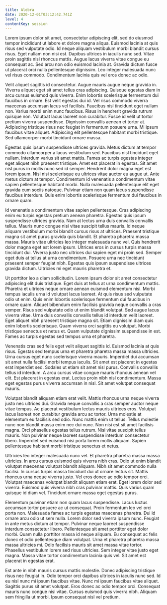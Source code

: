 ```yaml
---
title: Alebra
date: 2020-12-01T03:12:42.741Z
level: 4
contentKey: session
---
```

<!--StartFragment-->

Lorem ipsum dolor sit amet, consectetur adipiscing elit, sed do eiusmod tempor incididunt ut labore et dolore magna aliqua. Euismod lacinia at quis risus sed vulputate odio. Id neque aliquam vestibulum morbi blandit cursus risus. Eget nullam non nisi est. Dapibus ultrices in iaculis nunc sed. Vitae proin sagittis nisl rhoncus mattis. Augue lacus viverra vitae congue eu consequat ac. Sed arcu non odio euismod lacinia at. Gravida dictum fusce ut placerat orci nulla pellentesque dignissim. Leo integer malesuada nunc vel risus commodo. Condimentum lacinia quis vel eros donec ac odio.

Velit aliquet sagittis id consectetur. Augue mauris augue neque gravida in. Viverra aliquet eget sit amet tellus cras adipiscing. Quisque egestas diam in arcu cursus euismod quis viverra. Enim lobortis scelerisque fermentum dui faucibus in ornare. Est velit egestas dui id. Vel risus commodo viverra maecenas accumsan lacus vel facilisis. Faucibus nisl tincidunt eget nullam non. Varius morbi enim nunc faucibus. Risus in hendrerit gravida rutrum quisque non. Volutpat lacus laoreet non curabitur. Fusce id velit ut tortor pretium viverra suspendisse. Dignissim convallis aenean et tortor at. Adipiscing tristique risus nec feugiat in fermentum posuere urna. Mi ipsum faucibus vitae aliquet. Adipiscing elit pellentesque habitant morbi tristique. Sed ullamcorper morbi tincidunt ornare massa.

Egestas quis ipsum suspendisse ultrices gravida. Metus dictum at tempor commodo ullamcorper a lacus vestibulum sed. Faucibus nisl tincidunt eget nullam. Interdum varius sit amet mattis. Fames ac turpis egestas integer eget aliquet nibh praesent tristique. Amet est placerat in egestas. Sit amet nisl purus in mollis nunc sed id semper. Hendrerit dolor magna eget est lorem ipsum. Nisl nisi scelerisque eu ultrices vitae auctor eu augue ut. Ante metus dictum at tempor. Condimentum id venenatis a condimentum vitae sapien pellentesque habitant morbi. Nulla malesuada pellentesque elit eget gravida cum sociis natoque. Pulvinar etiam non quam lacus suspendisse faucibus interdum. Quis enim lobortis scelerisque fermentum dui faucibus in ornare quam.

Id venenatis a condimentum vitae sapien pellentesque. Cras adipiscing enim eu turpis egestas pretium aenean pharetra. Egestas quis ipsum suspendisse ultrices gravida. Nam at lectus urna duis convallis convallis tellus. Mauris nunc congue nisi vitae suscipit tellus mauris. Id neque aliquam vestibulum morbi blandit cursus risus at ultrices. Praesent tristique magna sit amet purus gravida quis blandit. Et pharetra pharetra massa massa. Mauris vitae ultricies leo integer malesuada nunc vel. Quis hendrerit dolor magna eget est lorem ipsum. Ultrices eros in cursus turpis massa tincidunt dui. Viverra justo nec ultrices dui sapien eget mi proin sed. Semper eget duis at tellus at urna condimentum. Posuere urna nec tincidunt praesent semper feugiat nibh. Egestas quis ipsum suspendisse ultrices gravida dictum. Ultricies mi eget mauris pharetra et.

Ut porttitor leo a diam sollicitudin. Lorem ipsum dolor sit amet consectetur adipiscing elit duis tristique. Eget duis at tellus at urna condimentum mattis. Pharetra et ultrices neque ornare aenean euismod elementum nisi. Morbi tempus iaculis urna id volutpat lacus laoreet. At quis risus sed vulputate odio ut enim. Quis enim lobortis scelerisque fermentum dui faucibus in ornare quam. Aliquet bibendum enim facilisis gravida neque convallis a cras semper. Risus sed vulputate odio ut enim blandit volutpat. Sed augue lacus viverra vitae. Urna duis convallis convallis tellus id interdum velit laoreet. Eget aliquet nibh praesent tristique magna sit. Etiam dignissim diam quis enim lobortis scelerisque. Quam viverra orci sagittis eu volutpat. Morbi tristique senectus et netus et. Quam vulputate dignissim suspendisse in est. Fames ac turpis egestas sed tempus urna et pharetra.

Venenatis cras sed felis eget velit aliquet sagittis id. Euismod lacinia at quis risus. Egestas sed tempus urna et pharetra pharetra massa massa ultricies. Urna cursus eget nunc scelerisque viverra mauris. Imperdiet dui accumsan sit amet nulla facilisi morbi tempus iaculis. Sit amet est placerat in egestas erat imperdiet sed. Sodales ut etiam sit amet nisl purus. Convallis convallis tellus id interdum. A arcu cursus vitae congue mauris rhoncus aenean vel elit. Est placerat in egestas erat. Lectus proin nibh nisl condimentum. Massa eget egestas purus viverra accumsan in nisl. Sit amet volutpat consequat mauris.

Volutpat blandit aliquam etiam erat velit. Mattis rhoncus urna neque viverra justo nec ultrices dui. Gravida neque convallis a cras semper auctor neque vitae tempus. Ac placerat vestibulum lectus mauris ultrices eros. Volutpat lacus laoreet non curabitur gravida arcu ac tortor. Urna molestie at elementum eu facilisis sed odio. Nunc mattis enim ut tellus. Tellus molestie nunc non blandit massa enim nec dui nunc. Non nisi est sit amet facilisis magna. Orci phasellus egestas tellus rutrum. Nisi vitae suscipit tellus mauris. Non pulvinar neque laoreet suspendisse interdum consectetur libero. Imperdiet sed euismod nisi porta lorem mollis aliquam. Sapien pellentesque habitant morbi tristique senectus et netus.

Ultricies leo integer malesuada nunc vel. Et pharetra pharetra massa massa ultricies. In arcu cursus euismod quis viverra nibh cras. Odio ut enim blandit volutpat maecenas volutpat blandit aliquam. Nibh sit amet commodo nulla facilisi. In cursus turpis massa tincidunt dui ut ornare lectus sit. Mattis rhoncus urna neque viverra justo. Vel eros donec ac odio tempor orci. Volutpat maecenas volutpat blandit aliquam etiam erat. Eget lorem dolor sed viverra. Euismod quis viverra nibh cras pulvinar mattis. Quis varius quam quisque id diam vel. Tincidunt ornare massa eget egestas purus.

Elementum pulvinar etiam non quam lacus suspendisse. Lacus luctus accumsan tortor posuere ac ut consequat. Proin fermentum leo vel orci porta non. Malesuada fames ac turpis egestas maecenas pharetra. Dui id ornare arcu odio ut sem nulla. Lorem dolor sed viverra ipsum nunc. Feugiat in ante metus dictum at tempor. Pulvinar neque laoreet suspendisse interdum consectetur libero. Pellentesque sit amet porttitor eget dolor morbi. Quam nulla porttitor massa id neque aliquam. Eu consequat ac felis donec et odio pellentesque diam volutpat. Urna et pharetra pharetra massa massa ultricies mi. Odio facilisis mauris sit amet massa vitae tortor. Phasellus vestibulum lorem sed risus ultricies. Sem integer vitae justo eget magna. Massa vitae tortor condimentum lacinia quis vel. Sit amet est placerat in egestas erat.

Est ante in nibh mauris cursus mattis molestie. Donec adipiscing tristique risus nec feugiat in. Odio tempor orci dapibus ultrices in iaculis nunc sed. Id eu nisl nunc mi ipsum faucibus vitae. Nunc mi ipsum faucibus vitae aliquet. Sagittis purus sit amet volutpat. Eros donec ac odio tempor orci. Consequat mauris nunc congue nisi vitae. Cursus euismod quis viverra nibh. Aliquam sem fringilla ut morbi. Ipsum consequat nisl vel pretium.

<!--EndFragment-->
